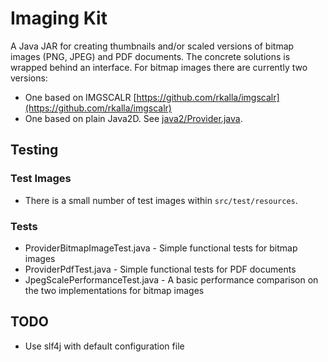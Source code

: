# Imaging Kit

A Java JAR for creating thumbnails and/or scaled versions of bitmap images (PNG, JPEG) and PDF documents.
The concrete solutions is wrapped behind an interface.  For bitmap images there are currently two versions:

- One based on IMGSCALR [https://github.com/rkalla/imgscalr](https://github.com/rkalla/imgscalr)
- One based on plain Java2D. See [java2/Provider.java](src/de/datev/dms/imaging/java2/Provider.java).

## Testing

### Test Images

- There is a small number of test images within `src/test/resources`.

### Tests

- ProviderBitmapImageTest.java - Simple functional tests for bitmap images
- ProviderPdfTest.java - Simple functional tests for PDF documents
- JpegScalePerformanceTest.java - A basic performance comparison on the two implementations for bitmap images

## TODO

- Use slf4j with default configuration file
